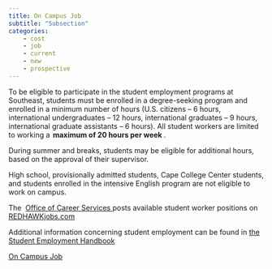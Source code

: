 ```yaml
---
title: On Campus Job
subtitle: "Subsection"
categories:
    - cost
    - job
    - current
    - new
    - prospective
---
```

To be eligible to participate in the student employment programs at Southeast,
students must be enrolled in a degree-seeking program and enrolled in a minimum number of hours&nbsp;(U.S. citizens – 6 hours, international undergraduates – 12 hours, international graduates – 9 hours, international graduate assistants – 6 hours).&nbsp;All student workers are limited to working a <strong> maximum of 20 hours per week </strong>. 

During summer and breaks, students may be eligible for additional hours, based on the approval of their supervisor. &nbsp;

High school, provisionally admitted students, Cape College Center students,
and students enrolled in the&nbsp;intensive English&nbsp;program are not eligible to work on campus. &nbsp;

The&nbsp; <a href="https://semo.edu/student-support/career-support/career-services/index.html" target="blank"> Office of Career Services </a>  posts available student worker positions on <a href="https://semo.edu/student-support/career-support/career-services/redhawk-jobs.html" target="blank">REDHAWKjobs.com</a>

Additional information concerning student employment can be found in 
<a href="https://semo.edu/student-conduct/_pdfs/code_of_student_conduct_3.pdf" target="blank" >the Student Employment Handbook</a>

<a href="https://semo.edu/hr/student-employment.html" target="blank">On Campus Job</a>